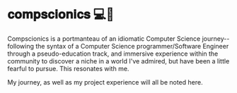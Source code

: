# 𝐜𝐨𝐦𝐩𝐬𝐜𝐢𝐨𝐧𝐢𝐜𝐬 💻🤖

Compscionics is a portmanteau of an idiomatic Computer Science journey-- following the syntax of a Computer Science programmer/Software Engineer through a pseudo-education track, and immersive experience within the community to discover a niche in a world I've admired, but have been a little fearful to pursue. This resonates with me.

My journey, as well as my project experience will all be noted here.
